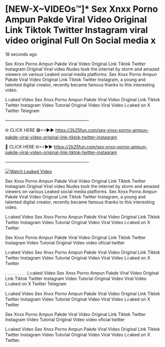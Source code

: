 # [NEW-X~VIDEOs™]* Sex ️Xnxx ️Porno Ampun Pakde Viral Video Original Link Tiktok Twitter Instagram viral video original Full On Social media x

18 seconds ago

Sex ️Xnxx ️Porno Ampun Pakde Viral Video Original Link Tiktok Twitter Instagram Original Viral video Nudes took the internet by storm and amazed viewers on various Leaked social media platforms. Sex ️Xnxx ️Porno Ampun Pakde Viral Video Original Link Tiktok Twitter Instagram, a young and talented digital creator, recently became famous thanks to this interesting video.

L𝚎aked Video Sex ️Xnxx ️Porno Ampun Pakde Viral Video Original Link Tiktok Twitter Instagram Video Tutorial Original Video Viral Video L𝚎aked on X Twitter Telegram

———————————————————-

🌐 CLICK HERE 🟢==►► https://2k25fun.com/sex-️xnxx-️porno-ampun-pakde-viral-video-original-link-tiktok-twitter-instagram

🔴 CLICK HERE 🌐==►► https://2k25fun.com/sex-️xnxx-️porno-ampun-pakde-viral-video-original-link-tiktok-twitter-instagram

———————————————————-

[![Watch Leaked Video](https://miro.medium.com/v2/resize:fit:828/format:webp/1*cilzJN44JGOrTw9NJCrNHA.gif "Watch Leaked Video")](https://2k25fun.com/sex-️xnxx-️porno-ampun-pakde-viral-video-original-link-tiktok-twitter-instagram)

Sex ️Xnxx ️Porno Ampun Pakde Viral Video Original Link Tiktok Twitter Instagram Original Viral video Nudes took the internet by storm and amazed viewers on various Leaked social media platforms. Sex ️Xnxx ️Porno Ampun Pakde Viral Video Original Link Tiktok Twitter Instagram, a young and talented digital creator, recently became famous thanks to this interesting video.

L𝚎aked Video Sex ️Xnxx ️Porno Ampun Pakde Viral Video Original Link Tiktok Twitter Instagram Video Tutorial Original Video Viral Video L𝚎aked on X Twitter

Sex ️Xnxx ️Porno Ampun Pakde Viral Video Original Link Tiktok Twitter Instagram Video Tutorial Original Video video oficial twitter

L𝚎aked Video Sex ️Xnxx ️Porno Ampun Pakde Viral Video Original Link Tiktok Twitter Instagram Video Tutorial Original Video Viral Video L𝚎aked on X Twitter

. . . . . . . . . L𝚎aked Video Sex ️Xnxx ️Porno Ampun Pakde Viral Video Original Link Tiktok Twitter Instagram Video Tutorial Original Video Viral Video L𝚎aked on X Twitter Telegram

L𝚎aked Video Sex ️Xnxx ️Porno Ampun Pakde Viral Video Original Link Tiktok Twitter Instagram Video Tutorial Original Video Viral Video L𝚎aked on X Twitter

Sex ️Xnxx ️Porno Ampun Pakde Viral Video Original Link Tiktok Twitter Instagram Video Tutorial Original Video video oficial twitter

L𝚎aked Video Sex ️Xnxx ️Porno Ampun Pakde Viral Video Original Link Tiktok Twitter Instagram Video Tutorial Original Video Viral Video L𝚎aked on X Twitter.